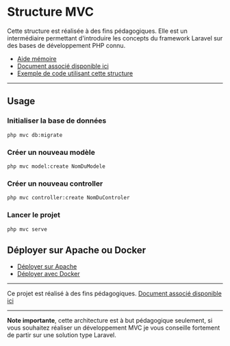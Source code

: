 # Structure MVC

Cette structure est réalisée à des fins pédagogiques. Elle est un intermédiaire permettant d'introduire les concepts du
framework Laravel sur des bases de développement PHP connu.

- [Aide mémoire](https://cours.brosseau.ovh/cheatsheets/mini-mvc-sample/)
- [Document associé disponible ici](https://cours.brosseau.ovh/tp/php/mvc/tp1.html)
- [Exemple de code utilisant cette structure](https://github.com/c4software/demo-structure-mvc-video/)

---

## Usage

### Initialiser la base de données

```shell
php mvc db:migrate
```

### Créer un nouveau modèle

```shell
php mvc model:create NomDuModele
```

### Créer un nouveau controller

```shell
php mvc controller:create NomDuControler
```

### Lancer le projet

```shell
php mvc serve
```

## Déployer sur Apache ou Docker

- [Déployer sur Apache](https://cours.brosseau.ovh/tp/ops/mini-mvc-sample/deployer-mini-mvc-sample.html)
- [Déployer avec Docker](https://cours.brosseau.ovh/tp/ops/mini-mvc-sample/mini-mvc-sample-docker.html)

---

Ce projet est réalisé à des fins pédagogiques. [Document associé disponible ici](https://cours.brosseau.ovh/tp/php/mvc/tp1.html)

---

**Note importante**, cette architecture est à but pédagogique seulement, si vous souhaitez réaliser un développement MVC je vous conseille fortement de partir sur une solution type Laravel.
